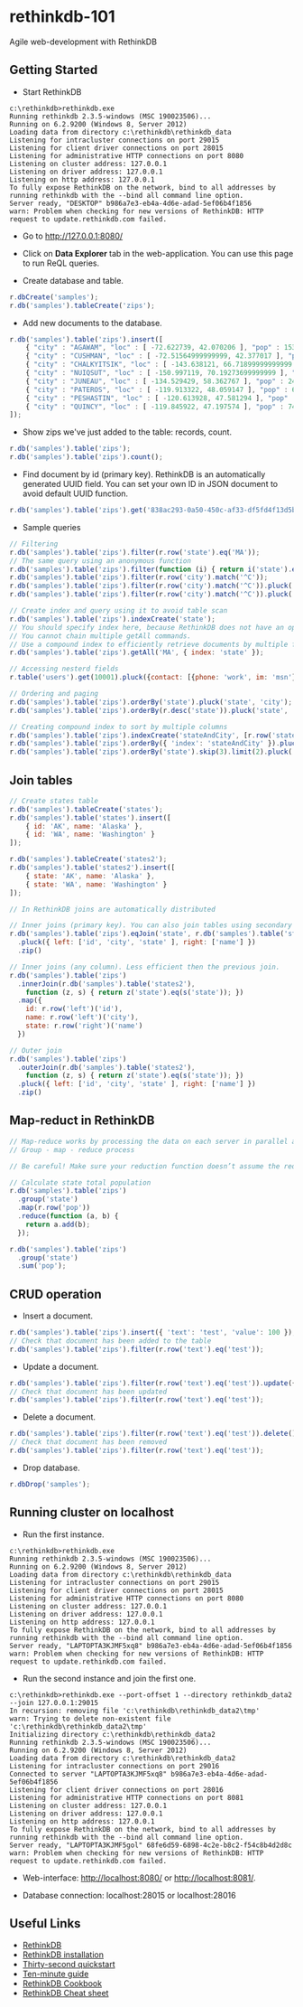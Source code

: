 # rethinkdb-101
Agile web-development with RethinkDB

## Getting Started

* Start RethinkDB
```
c:\rethinkdb>rethinkdb.exe
Running rethinkdb 2.3.5-windows (MSC 190023506)...
Running on 6.2.9200 (Windows 8, Server 2012)
Loading data from directory c:\rethinkdb\rethinkdb_data
Listening for intracluster connections on port 29015
Listening for client driver connections on port 28015
Listening for administrative HTTP connections on port 8080
Listening on cluster address: 127.0.0.1
Listening on driver address: 127.0.0.1
Listening on http address: 127.0.0.1
To fully expose RethinkDB on the network, bind to all addresses by running rethinkdb with the --bind all command line option.
Server ready, "DESKTOP" b986a7e3-eb4a-4d6e-adad-5ef06b4f1856
warn: Problem when checking for new versions of RethinkDB: HTTP request to update.rethinkdb.com failed.
```

* Go to http://127.0.0.1:8080/

* Click on **Data Explorer** tab in the web-application. You can use this page to run ReQL queries.

* Create database and table.
```js
r.dbCreate('samples');
r.db('samples').tableCreate('zips');
``` 

* Add new documents to the database.
```js
r.db('samples').table('zips').insert([
    { "city" : "AGAWAM", "loc" : [ -72.622739, 42.070206 ], "pop" : 15338, "state" : "MA", "_id" : "01001" },
    { "city" : "CUSHMAN", "loc" : [ -72.51564999999999, 42.377017 ], "pop" : 36963, "state" : "MA", "_id" : "01002" },
    { "city" : "CHALKYITSIK", "loc" : [ -143.638121, 66.71899999999999 ], "pop" : 99, "state" : "AK", "_id" : "99788" },
    { "city" : "NUIQSUT", "loc" : [ -150.997119, 70.19273699999999 ], "pop" : 354, "state" : "AK", "_id" : "99789" },
    { "city" : "JUNEAU", "loc" : [ -134.529429, 58.362767 ], "pop" : 24947, "state" : "AK", "_id" : "99801" },
    { "city" : "PATEROS", "loc" : [ -119.913322, 48.059147 ], "pop" : 696, "state" : "WA", "_id" : "98846" },
    { "city" : "PESHASTIN", "loc" : [ -120.613928, 47.581294 ], "pop" : 1030, "state" : "WA", "_id" : "98847" },
    { "city" : "QUINCY", "loc" : [ -119.845922, 47.197574 ], "pop" : 7429, "state" : "WA", "_id" : "98848" }
]);
```

* Show zips we've just added to the table: records, count.
```js
r.db('samples').table('zips');
r.db('samples').table('zips').count();
```

* Find document by id (primary key). RethinkDB is an automatically generated UUID field. You can set your own ID in JSON document to avoid default UUID function.
```js
r.db('samples').table('zips').get('838ac293-0a50-450c-af33-df5fd4f13d5b');
```

* Sample queries
```js
// Filtering
r.db('samples').table('zips').filter(r.row('state').eq('MA'));
// The same query using an anonymous function
r.db('samples').table('zips').filter(function (i) { return i('state').eq('MA'); });
r.db('samples').table('zips').filter(r.row('city').match('^C'));
r.db('samples').table('zips').filter(r.row('city').match('^C')).pluck('city', 'state', 'pop');
r.db('samples').table('zips').filter(r.row('city').match('^C')).pluck('city', 'state', 'population': 'pop');

// Create index and query using it to avoid table scan
r.db('samples').table('zips').indexCreate('state');
// You should specify index here, because RethinkDB does not have an optimizer yet.
// You cannot chain multiple getAll commands. 
// Use a compound index to efficiently retrieve documents by multiple fields.
r.db('samples').table('zips').getAll('MA', { index: 'state' });

// Accessing nesterd fields
r.table('users').get(10001).pluck({contact: [{phone: 'work', im: 'msn'}]};

// Ordering and paging
r.db('samples').table('zips').orderBy('state').pluck('state', 'city');
r.db('samples').table('zips').orderBy(r.desc('state')).pluck('state', 'city');

// Creating compound index to sort by multiple columns
r.db('samples').table('zips').indexCreate('stateAndCity', [r.row('state'), r.row('city')]);
r.db('samples').table('zips').orderBy({ 'index': 'stateAndCity' }).pluck('state', 'city');
r.db('samples').table('zips').orderBy('state').skip(3).limit(2).pluck('city', 'state');
```

## Join tables

```js
// Create states table
r.db('samples').tableCreate('states');
r.db('samples').table('states').insert([
    { id: 'AK', name: 'Alaska' },
    { id: 'WA', name: 'Washington' }
]);

r.db('samples').tableCreate('states2');
r.db('samples').table('states2').insert([
    { state: 'AK', name: 'Alaska' },
    { state: 'WA', name: 'Washington' }
]);

// In RethinkDB joins are automatically distributed

// Inner joins (primary key). You can also join tables using secondary indexes.
r.db('samples').table('zips').eqJoin('state', r.db('samples').table('states'))
  .pluck({ left: ['id', 'city', 'state' ], right: ['name'] })
  .zip()

// Inner joins (any column). Less efficient then the previous join.
r.db('samples').table('zips')
  .innerJoin(r.db('samples').table('states2'), 
    function (z, s) { return z('state').eq(s('state')); })
  .map({
    id: r.row('left')('id'),
    name: r.row('left')('city'),
    state: r.row('right')('name')
  })

// Outer join
r.db('samples').table('zips')
  .outerJoin(r.db('samples').table('states2'), 
    function (z, s) { return z('state').eq(s('state')); })
  .pluck({ left: ['id', 'city', 'state' ], right: ['name'] })
  .zip()
```

## Map-reduct in RethinkDB

```js
// Map-reduce works by processing the data on each server in parallel and then combining those results into one set.
// Group - map - reduce process

// Be careful! Make sure your reduction function doesn’t assume the reduction step executes from left to right!

// Calculate state total population
r.db('samples').table('zips')
  .group('state')
  .map(r.row('pop'))
  .reduce(function (a, b) {
    return a.add(b);
  });

r.db('samples').table('zips')
  .group('state')
  .sum('pop');
```

## CRUD operation

* Insert a document.
```js
r.db('samples').table('zips').insert({ 'text': 'test', 'value': 100 });
// Check that document has been added to the table
r.db('samples').table('zips').filter(r.row('text').eq('test'));
```

* Update a document.
```js
r.db('samples').table('zips').filter(r.row('text').eq('test')).update({ 'value': 500 });
// Check that document has been updated
r.db('samples').table('zips').filter(r.row('text').eq('test'));
```

* Delete a document.
```js
r.db('samples').table('zips').filter(r.row('text').eq('test')).delete();
// Check that document has been removed
r.db('samples').table('zips').filter(r.row('text').eq('test'));
```

* Drop database.
```js
r.dbDrop('samples');
```

## Running cluster on localhost

* Run the first instance.
```
c:\rethinkdb>rethinkdb.exe
Running rethinkdb 2.3.5-windows (MSC 190023506)...
Running on 6.2.9200 (Windows 8, Server 2012)
Loading data from directory c:\rethinkdb\rethinkdb_data
Listening for intracluster connections on port 29015
Listening for client driver connections on port 28015
Listening for administrative HTTP connections on port 8080
Listening on cluster address: 127.0.0.1
Listening on driver address: 127.0.0.1
Listening on http address: 127.0.0.1
To fully expose RethinkDB on the network, bind to all addresses by running rethinkdb with the --bind all command line option.
Server ready, "LAPTOPTA3KJMF5xq8" b986a7e3-eb4a-4d6e-adad-5ef06b4f1856
warn: Problem when checking for new versions of RethinkDB: HTTP request to update.rethinkdb.com failed.
```

* Run the second instance and join the first one.
```
c:\rethinkdb>rethinkdb.exe --port-offset 1 --directory rethinkdb_data2 --join 127.0.0.1:29015
In recursion: removing file 'c:\rethinkdb\rethinkdb_data2\tmp'
warn: Trying to delete non-existent file 'c:\rethinkdb\rethinkdb_data2\tmp'
Initializing directory c:\rethinkdb\rethinkdb_data2
Running rethinkdb 2.3.5-windows (MSC 190023506)...
Running on 6.2.9200 (Windows 8, Server 2012)
Loading data from directory c:\rethinkdb\rethinkdb_data2
Listening for intracluster connections on port 29016
Connected to server "LAPTOPTA3KJMF5xq8" b986a7e3-eb4a-4d6e-adad-5ef06b4f1856
Listening for client driver connections on port 28016
Listening for administrative HTTP connections on port 8081
Listening on cluster address: 127.0.0.1
Listening on driver address: 127.0.0.1
Listening on http address: 127.0.0.1
To fully expose RethinkDB on the network, bind to all addresses by running rethinkdb with the --bind all command line option.
Server ready, "LAPTOPTA3KJMF5gol" 68fe6d59-6898-4c2e-b8c2-f54c8b4d2d8c
warn: Problem when checking for new versions of RethinkDB: HTTP request to update.rethinkdb.com failed.
```

* Web-interface: [http://localhost:8080/](http://localhost:8080/) or [http://localhost:8081/](http://localhost:8081/).

* Database connection: localhost:28015 or localhost:28016

## Useful Links

* [RethinkDB](https://www.rethinkdb.com/)
* [RethinkDB installation](https://www.rethinkdb.com/docs/install/)
* [Thirty-second quickstart](https://www.rethinkdb.com/docs/quickstart/)
* [Ten-minute guide](https://www.rethinkdb.com/docs/guide/javascript/)
* [RethinkDB Cookbook](https://www.rethinkdb.com/docs/cookbook/javascript/) 
* [RethinkDB Cheat sheet](https://www.rethinkdb.com/docs/sql-to-reql/javascript/) 